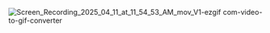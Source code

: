 ![Screen_Recording_2025_04_11_at_11_54_53_AM_mov_V1-ezgif com-video-to-gif-converter](https://github.com/user-attachments/assets/b6c985eb-0bde-42a2-8dd7-86627cb1de6a)
